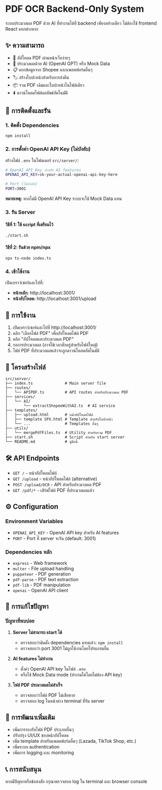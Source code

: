 # PDF OCR Backend-Only System

ระบบประมวลผล PDF ด้วย AI ที่ทำงานได้ที่ backend เพียงอย่างเดียว ไม่ต้องใช้ frontend React แยกต่างหาก

## ✨ ความสามารถ

- 📄 อัปโหลด PDF ผ่านหน้าเว็บง่ายๆ
- 🤖 ประมวลผลด้วย AI (OpenAI GPT) หรือ Mock Data
- 📋 แยกข้อมูลจาก Shopee และแพลตฟอร์มอื่นๆ
- 🏷️ สร้างใบปะหน้าสำหรับการส่งคืน
- 📦 รวม PDF เดิมและใบปะหน้าในไฟล์เดียว
- ⬇️ ดาวน์โหลดไฟล์ผลลัพธ์อัตโนมัติ

## 🚀 การติดตั้งและรัน

### 1. ติดตั้ง Dependencies

```bash
npm install
```

### 2. การตั้งค่า OpenAI API Key (ไม่บังคับ)

สร้างไฟล์ `.env` ในโฟลเดอร์ `src/server/`:

```bash
# OpenAI API Key สำหรับ AI features
OPENAI_API_KEY=sk-your-actual-openai-api-key-here

# Port (ไม่บังคับ)
PORT=3001
```

**หมายเหตุ:** หากไม่มี OpenAI API Key ระบบจะใช้ Mock Data แทน

### 3. รัน Server

#### วิธีที่ 1: ใช้ script ที่เตรียมไว้
```bash
./start.sh
```

#### วิธีที่ 2: รันด้วย npm/npx
```bash
npx ts-node index.ts
```

### 4. เข้าใช้งาน

เปิดเบราว์เซอร์และไปที่:
- **หน้าหลัก:** http://localhost:3001/
- **หน้าอัปโหลด:** http://localhost:3001/upload

## 📱 การใช้งาน

1. เปิดเบราว์เซอร์และไปที่ http://localhost:3001/
2. คลิก "เลือกไฟล์ PDF" เพื่ออัปโหลดไฟล์ PDF
3. คลิก "อัปโหลดและประมวลผล PDF"
4. รอการประมวลผล (อาจใช้เวลาสักครู่สำหรับไฟล์ใหญ่)
5. ไฟล์ PDF ที่ประมวลผลแล้วจะถูกดาวน์โหลดอัตโนมัติ

## 📁 โครงสร้างไฟล์

```
src/server/
├── index.ts              # Main server file
├── routes/
│   └── APIPDF.ts         # API routes สำหรับประมวลผล PDF
├── services/
│   └── AI/
│       └── extractShopeeWithAI.ts  # AI service
├── templates/
│   ├── upload.html       # หน้าอัปโหลดไฟล์
│   ├── template SPX.html # Template สำหรับใบปะหน้า
│   └── ...               # Templates อื่นๆ
├── utils/
│   └── mergePdfFiles.ts  # Utility สำหรับรวม PDF
├── start.sh              # Script สำหรับ start server
└── README.md             # คู่มือนี้
```

## 🛠️ API Endpoints

- `GET /` - หน้าอัปโหลดไฟล์
- `GET /upload` - หน้าอัปโหลดไฟล์ (alternative)
- `POST /upload/OCR` - API สำหรับประมวลผล PDF
- `GET /pdf/*` - เสิร์ฟไฟล์ PDF ที่ประมวลผลแล้ว

## ⚙️ Configuration

### Environment Variables

- `OPENAI_API_KEY` - OpenAI API key สำหรับ AI features
- `PORT` - Port ที่ server จะรัน (default: 3001)

### Dependencies หลัก

- `express` - Web framework
- `multer` - File upload handling
- `puppeteer` - PDF generation
- `pdf-parse` - PDF text extraction
- `pdf-lib` - PDF manipulation
- `openai` - OpenAI API client

## 🔧 การแก้ไขปัญหา

### ปัญหาที่พบบ่อย

1. **Server ไม่สามารถ start ได้**
   - ตรวจสอบว่าติดตั้ง dependencies ครบแล้ว: `npm install`
   - ตรวจสอบว่า port 3001 ไม่ถูกใช้งานโดยโปรแกรมอื่น

2. **AI features ไม่ทำงาน**
   - ตั้งค่า OpenAI API key ในไฟล์ `.env`
   - หรือใช้ Mock Data mode (ทำงานได้โดยไม่ต้อง API key)

3. **ไฟล์ PDF ประมวลผลไม่สำเร็จ**
   - ตรวจสอบว่าไฟล์ PDF ไม่เสียหาย
   - ตรวจสอบ log ในหน้าต่าง terminal ที่รัน server

## 🎯 การพัฒนาเพิ่มเติม

- เพิ่มการรองรับไฟล์ PDF ประเภทอื่นๆ
- ปรับปรุง UI/UX ของหน้าอัปโหลด
- เพิ่ม template สำหรับแพลตฟอร์มอื่นๆ (Lazada, TikTok Shop, etc.)
- เพิ่มระบบ authentication
- เพิ่มการ logging และ monitoring

## 📞 การสนับสนุน

หากมีปัญหาหรือข้อสงสัย กรุณาตรวจสอบ log ใน terminal และ browser console 